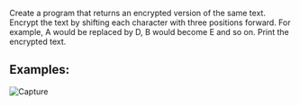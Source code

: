 Create a program that returns an encrypted version of the same text. Encrypt the text by shifting each character with three positions forward. For example, A would be replaced by D, B would become E and so on. Print the encrypted text.

## Examples:

![Capture](https://user-images.githubusercontent.com/45227327/202922746-ae6d339a-197c-425b-ba0c-4e81284a7ed0.PNG)

